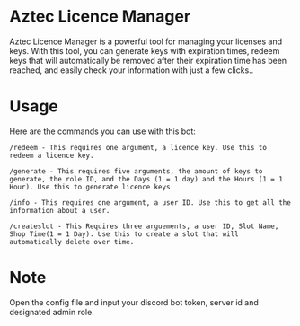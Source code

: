 # Aztec Licence Manager
Aztec Licence Manager is a powerful tool for managing your licenses and keys. With this tool, you can generate keys with expiration times, redeem keys that will automatically be removed after their expiration time has been reached, and easily check your information with just a few clicks..

# Usage
Here are the commands you can use with this bot:

``/redeem - This requires one argument, a licence key. Use this to redeem a licence key.``

``/generate - This requires five arguments, the amount of keys to generate, the role ID, and the Days (1 = 1 day) and the Hours (1 = 1 Hour). Use this to generate licence keys``

``/info - This requires one argument, a user ID. Use this to get all the information about a user.``

``/createslot - This Requires three arguements, a user ID, Slot Name, Shop Time(1 = 1 Day). Use this to create a slot that will automatically delete over time.``

# Note
Open the config file and input your discord bot token, server id and designated admin role.
